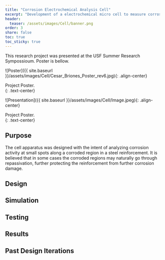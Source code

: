 ```yaml
---
title: "Corrosion Electrochemical Analysis Cell"
excerpt: "Development of a electrochemical micro cell to measure corrosion activity on reinforcements, flat plates and irregular surfaeces. Made in Collaboration with the Corrosion Research Laboratory at USF."
header:
  teaser: /assets/images/Cell/banner.png
order: 3
share: false
toc: true
toc_sticky: true
---
```

This research project was presented at the USF Summer Research Sympossioum. Poster is bellow.

![Poster]({{ site.baseurl }}/assets/images/Cell/Cesar_Briones_Poster_rev6.jpg){: .align-center}
<figcaption>Project Poster.</figcaption>{: .text-center}

![Presentation]({{ site.baseurl }}/assets/images/Cell/Image.jpeg){: .align-center}
<figcaption>Project Poster.</figcaption>{: .text-center}


## Purpose

The cell apparatus was designed with the intent of analyzing corrosion activity at small spots along a corroded region in a steel reinforcement. It is believed that in some cases the corroded regions may naturally go through repassivation, further protecting the reinforcement from further corrosion damage.  

## Design


## Simulation


## Testing

## Results

## Past Design Iterations

